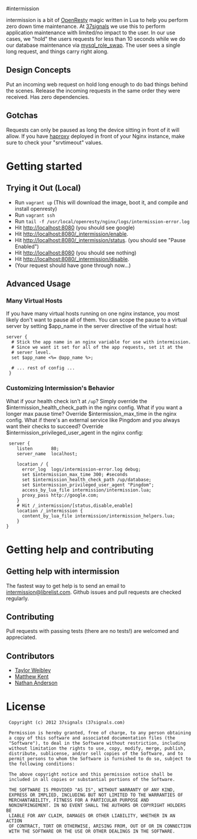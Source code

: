 #intermission

intermission is a bit of [OpenResty](http://openresty.org) magic written in Lua to help you perform zero down time maintenance. At [37signals](http://37signals.com) we use this to perform application maintenance with limited/no impact to the user. In our use cases, we "hold" the users requests for less than 10 seconds while we do our database maintenance via [mysql\_role\_swap](https://github.com/37signals/mysql_role_swap/). The user sees a single long request, and things carry right along.

## Design Concepts
Put an incoming web request on hold long enough to do bad things behind the scenes. Release the incoming requests in the same order they were received. Has zero dependencies.

## Gotchas
Requests can only be paused as long the device sitting in front of it will allow. If you have [haproxy](haproxy.1wt.eu) deployed in front of your Nginx instance, make sure to check your "srvtimeout" values.

# Getting started

## Trying it Out (Local)

+ Run `vagrant up` (This will download the image, boot it, and compile and install openresty)
+ Run `vagrant ssh`
+ Run `tail -f /usr/local/openresty/nginx/logs/intermission-error.log`
+ Hit [http://localhost:8080](http://localhost:8080) (you should see google)
+ Hit [http://localhost:8080/_intermission/enable](http://localhost:8080/_intermission/enable).
+ Hit [http://localhost:8080/_intermission/status](http://localhost:8080/_intermission/status). (you should see "Pause Enabled")
+ Hit [http://localhost:8080](http://localhost:8080) (you should see nothing)
+ Hit [http://localhost:8080/_intermission/disable](http://localhost:8080/_intermission/disable).
+ (Your request should have gone through now...)

## Advanced Usage

### Many Virtual Hosts

If you have many virtual hosts running on one nginx instance, you most likely don't want to pause all of them.  You can scope the pause to a virtual server by setting $app_name in the server directive of the virtual host:

    server {
      # Stick the app name in an nginx variable for use with intermission.
      # Since we want it set for all of the app requests, set it at the 
      # server level.
      set $app_name <%= @app_name %>; 

      # ... rest of config ...
     }

### Customizing Intermission's Behavior

What if your health check isn't at `/up`? Simply override the $intermission\_health\_check\_path in the nginx config.  What if you want a longer max pause time?  Override $intermission\_max\_time in the nginx config.  What if there's an external service like Pingdom and you always want their checks to succeed? Override $intermission\_privileged\_user\_agent in the nginx config:

     server {
        listen       80;
        server_name  localhost;

        location / {
          error_log  logs/intermission-error.log debug;
          set $intermission_max_time 300; #seconds
          set $intermission_health_check_path /up/database;
          set $intermission_privileged_user_agent "Pingdom";
          access_by_lua_file intermission/intermission.lua;
          proxy_pass http://google.com;
        }
        # Hit /_intermission/[status,disable,enable]
        location /_intermission {
          content_by_lua_file intermission/intermission_helpers.lua;
        }
    }


# Getting help and contributing

## Getting help with intermission
The fastest way to get help is to send an email to intermission@librelist.com. 
Github issues and pull requests are checked regularly.

## Contributing
Pull requests with passing tests (there are no tests!) are welcomed and appreciated.

## Contributors

 * [Taylor Weibley](https://github.com/tweibley)
 * [Matthew Kent](https://github.com/mdkent)
 * [Nathan Anderson](https://github.com/anoldguy)

# License

     Copyright (c) 2012 37signals (37signals.com)

     Permission is hereby granted, free of charge, to any person obtaining
     a copy of this software and associated documentation files (the
     "Software"), to deal in the Software without restriction, including
     without limitation the rights to use, copy, modify, merge, publish,
     distribute, sublicense, and/or sell copies of the Software, and to
     permit persons to whom the Software is furnished to do so, subject to
     the following conditions:

     The above copyright notice and this permission notice shall be
     included in all copies or substantial portions of the Software.

     THE SOFTWARE IS PROVIDED "AS IS", WITHOUT WARRANTY OF ANY KIND,
     EXPRESS OR IMPLIED, INCLUDING BUT NOT LIMITED TO THE WARRANTIES OF
     MERCHANTABILITY, FITNESS FOR A PARTICULAR PURPOSE AND
     NONINFRINGEMENT. IN NO EVENT SHALL THE AUTHORS OR COPYRIGHT HOLDERS BE
     LIABLE FOR ANY CLAIM, DAMAGES OR OTHER LIABILITY, WHETHER IN AN ACTION
     OF CONTRACT, TORT OR OTHERWISE, ARISING FROM, OUT OF OR IN CONNECTION
     WITH THE SOFTWARE OR THE USE OR OTHER DEALINGS IN THE SOFTWARE.
